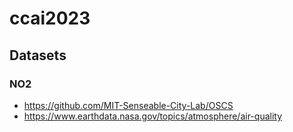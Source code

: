 # ccai2023

## Datasets

### NO2
- https://github.com/MIT-Senseable-City-Lab/OSCS
- https://www.earthdata.nasa.gov/topics/atmosphere/air-quality
